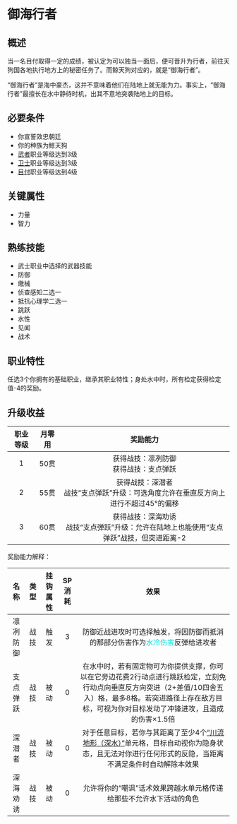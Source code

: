 # 御海行者

## 概述

当一名目付取得一定的成绩，被认定为可以独当一面后，便可晋升为行者，前往天狗国各地执行地方上的秘密任务了。而鲸天狗对应的，就是“御海行者”。

“御海行者”是海中豪杰，这并不意味着他们在陆地上就无能为力。事实上，“御海行者”最擅长在水中静待时机，出其不意地突袭陆地上的目标。

## 必要条件

* 你宣誓效忠朝廷
* 你的种族为鲸天狗
* <a href="../../../basicJob/Warrior" target="_blank">武者</a>职业等级达到3级
* <a href="../../../basicJob/Guard" target="_blank">卫士</a>职业等级达到3级
* <a href="../metsuke" target="_blank">目付</a>职业等级达到4级

## 关键属性

* 力量
* 智力

## 熟练技能

* 武士职业中选择的武器技能
* 防御
* 缴械
* 侦查感知二选一
* 抵抗心理学二选一
* 跳跃
* 水性
* 见闻
* 战术
  
## 职业特性

任选3个你拥有的基础职业，继承其职业特性；身处水中时，所有检定获得检定值-4的奖励。

## 升级收益

职业等级|月零用|奖励能力
:--:|:--:|:--:
1|50贯|获得战技：凛冽防御<br>获得战技：支点弹跃
2|55贯|获得战技：深潜者<br>战技“支点弹跃”升级：可选角度允许在垂直反方向上进行不超过45°的偏移
3|60贯|获得战技：深海劝诱<br>战技“支点弹跃”升级：允许在陆地上也能使用“支点弹跃”战技，但突进距离-2

奖励能力解释：

名称|类型|挂钩属性|SP消耗|效果
:--:|:--:|:--:|:--:|:--:
凛冽防御|战技|触发|3|防御近战进攻时可选择触发，将因防御而抵消的那部分伤害作为<font color="#00dddd">水冷伤害</font>反弹给进攻者
支点弹跃|战技|被动|0|在水中时，若有固定物可为你提供支撑，你可以在它旁边花费2行动点进行跳跃检定，立刻免行动点向垂直反方向突进（2+差值/10四舍五入）格，最多8格。若突进路径上存在敌方目标，可视为你对目标发动了冲锋进攻，且造成的伤害×1.5倍
深潜者|战技|被动|0|对于任意目标，若你与其距离了至少4个<a href="../../../../status/terrain/#川流地形（深水）" target="_blank">“川流地形（深水）”</a>单元格，目标自动视你为隐身状态，且无法对你进行任何形式的反隐，当距离不满足条件时自动解除本效果
深海劝诱|战技|被动|0|允许将你的“嘲讽”话术效果跨越水单元格传递给那些不允许水下活动的角色
